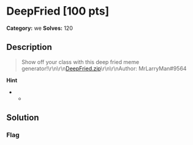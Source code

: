 # DeepFried [100 pts]

**Category:** we
**Solves:** 120

## Description
>Show off your class with this deep fried meme generator!\r\n\r\n[DeepFried.zip](https://umass-ctf-challenges.s3.amazonaws.com/web/DeepFried.zip)\r\n\r\nAuthor: MrLarryMan#9564

**Hint**
* -

## Solution

### Flag

